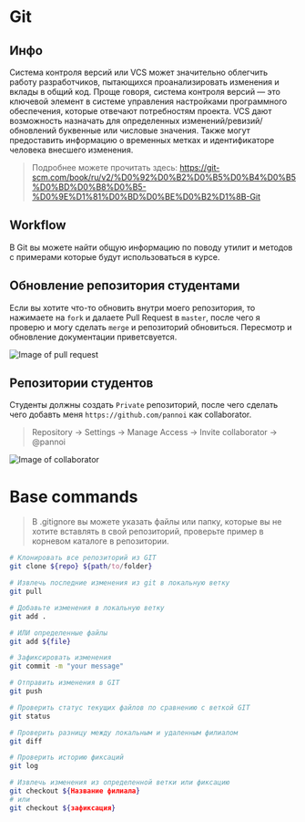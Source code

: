 # Git

## Инфо

Система контроля версий или VCS может значительно облегчить работу разработчиков, пытающихся проанализировать изменения и вклады в общий код. Проще говоря, система контроля версий — это ключевой элемент в системе управления настройками программного обеспечения, которые отвечают потребностям проекта. VCS дают возможность назначать для определенных изменений/ревизий/обновлений буквенные или числовые значения. Также могут предоставить информацию о временных метках и идентификаторе человека внесшего изменения. 

> Подробнее можете прочитать здесь:
https://git-scm.com/book/ru/v2/%D0%92%D0%B2%D0%B5%D0%B4%D0%B5%D0%BD%D0%B8%D0%B5-%D0%9E%D1%81%D0%BD%D0%BE%D0%B2%D1%8B-Git

## Workflow

В Git вы можете найти общую информацию по поводу утилит и методов с примерами которые будут использоваться в курсе.

## Обновление репозитория студентами

Если вы хотите что-то обновить внутри моего репозитория, то нажимаете на ```fork``` и далаете Pull Request в ```master```, после чего я проверю и могу сделать ```merge``` и репозиторий обновиться. Пересмотр и обновление документации приветсвуется.

![Image of pull request](https://github.com/pannoi/tpt/blob/master/git/images/pullRequest.png)

## Репозитории студентов

Студенты должны создать ```Private``` репозиторий, после чего сделать чего добавть меня ```https://github.com/pannoi``` как collaborator.

> Repository -> Settings -> Manage Access -> Invite collaborator -> @pannoi

![Image of collaborator](https://github.com/pannoi/tpt/blob/master/git/images/collaborators.PNG)

# Base commands

> В .gitignore вы можете указать файлы или папку, которые вы не хотите вставлять в свой репозиторий, проверьте пример в корневом каталоге в репозитории.

```bash
# Клонировать все репозиторий из GIT
git clone ${repo} ${path/to/folder}

# Извлечь последние изменения из git в локальную ветку
git pull

# Добавьте изменения в локальную ветку
git add .

# ИЛИ определенные файлы
git add ${file}

# Зафиксировать изменения
git commit -m "your message"

# Отправить изменения в GIT
git push

# Проверить статус текущих файлов по сравнению с веткой GIT
git status

# Проверить разницу между локальным и удаленным филиалом
git diff

# Проверить историю фиксаций 
git log

# Извлечь изменения из определенной ветки или фиксацию
git checkout ${Название филиала}
# или
git checkout ${зафиксация}
```

